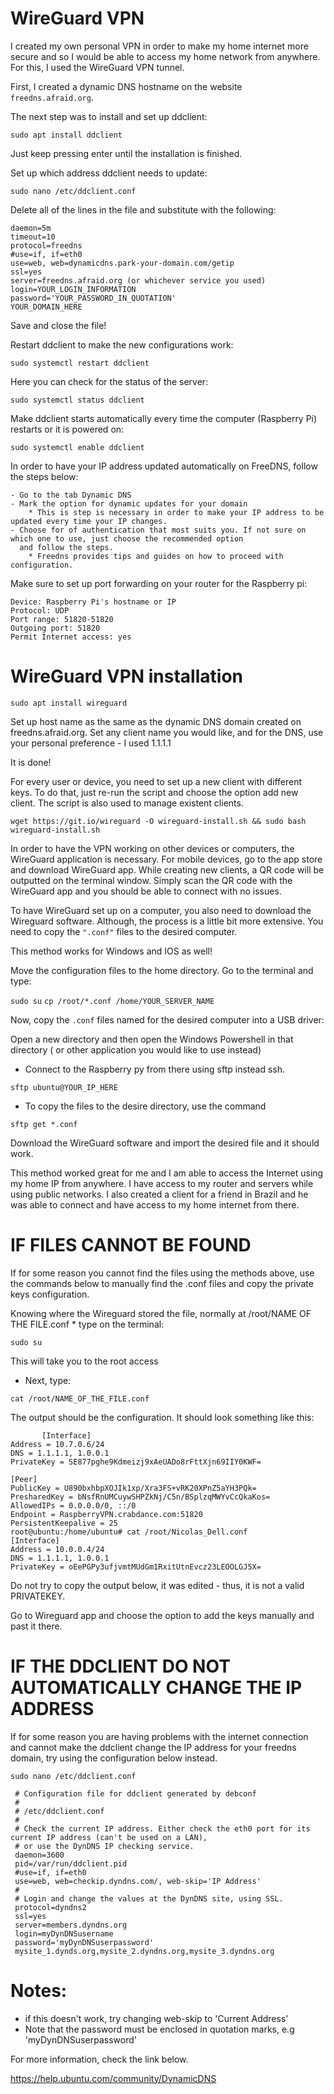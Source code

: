 # WireGuard VPN 

I created my own personal VPN in order to make my home internet more secure and so I would be able to access my home network from anywhere. For this, 
I used the WireGuard VPN tunnel.

First, I created a dynamic DNS hostname on the website ```freedns.afraid.org```.

The next step was to install and set up ddclient:

```sudo apt install ddclient```

Just keep pressing enter until the installation is finished.

Set up which address ddclient needs to update:

```sudo nano /etc/ddclient.conf```

Delete all of the lines in the file and substitute with the following:
```
daemon=5m
timeout=10
protocol=freedns
#use=if, if=eth0
use=web, web=dynamicdns.park-your-domain.com/getip
ssl=yes
server=freedns.afraid.org (or whichever service you used)
login=YOUR_LOGIN_INFORMATION
password='YOUR_PASSWORD_IN_QUOTATION'
YOUR_DOMAIN_HERE
```
Save and close the file!

Restart ddclient to make the new configurations work:

```sudo systemctl restart ddclient```

Here you can check for the status of the server:

```sudo systemctl status ddclient```

Make ddclient starts automatically every time the computer (Raspberry Pi) restarts or it is powered on:

```sudo systemctl enable ddclient```

In order to have your IP address updated automatically on FreeDNS, follow the steps below:
    
    - Go to the tab Dynamic DNS
    - Mark the option for dynamic updates for your domain
        * This is step is necessary in order to make your IP address to be updated every time your IP changes.
    - Choose for of authentication that most suits you. If not sure on which one to use, just choose the recommended option
      and follow the steps. 
        * Freedns provides tips and guides on how to proceed with configuration.

Make sure to set up port forwarding on your router for the Raspberry pi:

    Device: Raspberry Pi's hostname or IP
    Protocol: UDP
    Port range: 51820-51820
    Outgoing port: 51820
    Permit Internet access: yes

# WireGuard VPN installation

```sudo apt install wireguard```

Set up host name as the same as the dynamic DNS domain created on freedns.afraid.org.
Set any client name you would like, and for the DNS, use your personal preference - I used 1.1.1.1

It is done!

For every user or device, you need to set up a new client with different keys. To do that, just re-run the script and choose the option add new client. 
The script is also used to manage existent clients.

```wget https://git.io/wireguard -O wireguard-install.sh && sudo bash wireguard-install.sh```

In order to have the VPN working on other devices or computers, the WireGuard application is necessary. For mobile devices, go to the app store and 
download WireGuard app. While creating new clients, a QR code will be outputted on the terminal window. Simply scan the QR code with the WireGuard app and you should be able to connect with no issues.

To have WireGuard set up on a computer, you also need to download the Wireguard software. Although, the process is a little bit more extensive. You need to copy the ```".conf"``` files to the desired computer. 

This method works for Windows and IOS as well!

Move the configuration files to the home directory. Go to the terminal and type:

```sudo su```
```cp /root/*.conf /home/YOUR_SERVER_NAME```

Now, copy the ```.conf``` files named for the desired computer into a USB driver:

Open a new directory and then open the Windows Powershell in that directory  ( or other application you would like to use instead)

   - Connect to the Raspberry py from there using sftp instead ssh.
    
   ```sftp ubuntu@YOUR_IP_HERE```
    
   - To copy the files to the desire directory, use the command
    
```sftp get *.conf ```

Download the WireGuard software and import the desired file and it should work.

This method worked great for me and I am able to access the Internet using my home IP from anywhere. I have access to my router and servers while using public networks. I also created a client for a friend in Brazil and he was able to connect and have access to my home internet from there.

# IF FILES CANNOT BE FOUND

If for some reason you cannot find the files using the methods above, use the commands below to manually find the .conf files and copy the private keys configuration.

   Knowing where the Wireguard stored the file, normally at /root/NAME OF THE FILE.conf
      * type on the terminal:
        
   ```sudo su```
        
   This will take you to the root access
      
   * Next, type:
      
   ```cat /root/NAME_OF_THE_FILE.conf```
        
   The output should be the configuration. It should look something like this:
```       
       [Interface]
Address = 10.7.0.6/24
DNS = 1.1.1.1, 1.0.0.1
PrivateKey = SE877pghe9Kdmeizj9xAeUADo8rFttXjn69IIY0KWF=

[Peer]
PublicKey = U890bxhbpXOJIk1xp/Xra3FS+vRK20XPnZ5aYH3PQk=
PresharedKey = bNsfRnUMCuywSHPZkNj/C5n/BSplzqMWYvCcQkaKos=
AllowedIPs = 0.0.0.0/0, ::/0
Endpoint = RaspberryVPN.crabdance.com:51820
PersistentKeepalive = 25
root@ubuntu:/home/ubuntu# cat /root/Nicolas_Dell.conf
[Interface]
Address = 10.0.0.4/24
DNS = 1.1.1.1, 1.0.0.1
PrivateKey = oEePGPy3ufjvmtMUdGm1RxitUtnEvcz23LEOOLGJ5X=
```
Do not try to copy the output below, it was edited - thus, it is not a valid PRIVATEKEY.

Go to Wireguard app and choose the option to add the keys manually and past it there.


# IF THE DDCLIENT DO NOT AUTOMATICALLY CHANGE THE IP ADDRESS

If for some reason you are having problems with the internet connection and cannot make the ddclient change the IP address for your freedns domain, try using the configuration below instead.

```sudo nano /etc/ddclient.conf```
```
 # Configuration file for ddclient generated by debconf
 #
 # /etc/ddclient.conf
 #
 # Check the current IP address. Either check the eth0 port for its current IP address (can't be used on a LAN),
 # or use the DynDNS IP checking service.
 daemon=3600
 pid=/var/run/ddclient.pid
 #use=if, if=eth0
 use=web, web=checkip.dyndns.com/, web-skip='IP Address'
 #
 # Login and change the values at the DynDNS site, using SSL.
 protocol=dyndns2
 ssl=yes
 server=members.dyndns.org
 login=myDynDNSusername
 password='myDynDNSuserpassword'
 mysite_1.dynds.org,mysite_2.dyndns.org,mysite_3.dyndns.org
 ```
 
 # Notes:
 
 - if this doesn't work, try changing web-skip to 'Current Address' 
 - Note that the password must be enclosed in quotation marks, e.g 'myDynDNSuserpassword'
 
 For more information, check the link below.
 
 https://help.ubuntu.com/community/DynamicDNS
 


    
